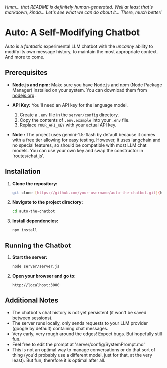 *Hmm... that README is definitely human-generated. Well at least that's markdown, kinda... Let's see what we can do about it... There, much better!*

# Auto: A Self-Modifying Chatbot

Auto is a *fantastic* experimental LLM chatbot with the *uncanny* ability to modify its own message history, to maintain the most appropriate context. And more to come.


## Prerequisites

* **Node.js and npm:** Make sure you have Node.js and npm (Node Package Manager) installed on your system. You can download them from [nodejs.org](https://nodejs.org/).
* **API Key:**  You'll need an API key for the language model. 
    1. Create a `.env` file in the `server/config` directory.
    2. Copy the contents of `.env.example` into your `.env` file.
    3. Replace `YOUR_API_KEY` with your actual API key.

* **Note :** The project uses gemini-1.5-flash by default because it comes with a free tier allowing for easy testing. However, it uses langchain and no special features, so should be compatible with most LLM chat models. You can use your own key and swap the constructor in 'routes/chat.js'.

## Installation

1. **Clone the repository:**

   ```bash
   git clone [https://github.com/your-username/auto-the-chatbot.git](https://github.com/your-username/auto-the-chatbot.git)
   ```

2. **Navigate to the project directory:**

   ```bash
   cd auto-the-chatbot
   ```

3. **Install dependencies:**

   ```bash
   npm install
   ```

## Running the Chatbot

1. **Start the server:**

   ```bash
   node server/server.js 
   ```

2. **Open your browser and go to:**

   ```
   http://localhost:3000
   ```

## Additional Notes

* The chatbot's chat history is not yet persistent (it won't be saved between sessions).
* The server runs locally, only sends requests to your LLM provider (google by default) containing chat messages.
* Very early, very rough around the edges! Expect bugs. But hopefully still fun.
* Feel free to edit the prompt at 'server/config/SystemPrompt.md'
* This is not an optimal way to manage conversations or do that sort of thing (you'd probably use a different model, just for that, at the very least). But fun, therefore it is optimal after all.